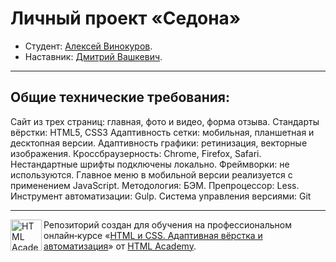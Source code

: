 # Личный проект «Седона» 

* Студент: [Алексей Винокуров](https://up.htmlacademy.ru/adaptive/26/user/2116963).
* Наставник: [Дмитрий Вашкевич](https://htmlacademy.ru/profile/id116959).

---

## Общие технические требования:
Сайт из трех страниц: главная, фото и видео, форма отзыва.
Стандарты вёрстки: HTML5, CSS3
Адаптивность сетки: мобильная, планшетная и десктопная версии.
Адаптивность графики: ретинизация, векторные изображения.
Кроссбраузерность: Chrome, Firefox, Safari.
Нестандартные шрифты подключены локально.
Фреймворки: не используются.
Главное меню в мобильной версии реализуется с применением JavaScript.
Методология: БЭМ.
Препроцессор: Less.
Инструмент автоматизации: Gulp.
Система управления версиями: Git

---

<a href="https://htmlacademy.ru/intensive/adaptive"><img align="left" width="50" height="50" alt="HTML Academy" src="https://up.htmlacademy.ru/static/img/intensive/adaptive/logo-for-github-2.png"></a>

Репозиторий создан для обучения на профессиональном онлайн‑курсе «[HTML и CSS. Адаптивная вёрстка и автоматизация](https://htmlacademy.ru/intensive/adaptive)» от [HTML Academy](https://htmlacademy.ru).

[check-image]: https://github.com/htmlacademy-adaptive/2116963-sedona-26/workflows/Project%20check/badge.svg?branch=master
[check-url]: https://github.com/htmlacademy-adaptive/2116963-sedona-26/actions
